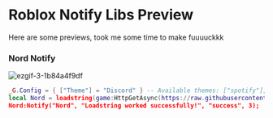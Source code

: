 # Roblox Notify Libs Preview
Here are some previews, took me some time to make fuuuuckkk

### Nord Notify
![ezgif-3-1b84a4f9df](https://github.com/razerbignamer/notification-stuff/assets/66913721/65f7f577-e77f-41ae-8ee9-ec136b9fa691)
```lua
_G.Config = { ["Theme"] = "Discord" } -- Available themes: ["spotify"], ["discord"], ["light"], ["dark"]
local Nord = loadstring(game:HttpGetAsync(https://raw.githubusercontent.com/razerbignamer/notification-stuff/main/Modules/NordModule.lua", true))();
Nord:Notify("Nord", "Loadstring worked successfully!", "success", 3);
```

